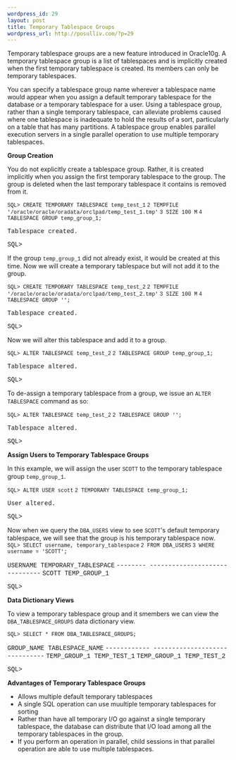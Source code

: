 ```yaml
--- 
wordpress_id: 29
layout: post
title: Temporary Tablespace Groups
wordpress_url: http://posulliv.com/?p=29
---
```

Temporary tablespace groups are a new feature introduced in Oracle10g. A temporary tablespace group is a list of tablespaces and is implicitly created when the first temporary tablespace is created. Its members can only be temporary tablespaces.

You can specify a tablespace group name wherever a tablespace name would appear when you assign a default temporary tablespace for the database or a temporary tablespace for a user. Using a tablespace group, rather than a single temporary tablespace, can alleviate problems caused where one tablespace is inadequate to hold the results of a sort, particularly on a table that has many partitions. A tablespace group enables parallel execution servers in a single parallel operation to use multiple temporary tablespaces.

<span style="font-weight: bold;">Group Creation</span>

You do not explicitly create a tablespace group. Rather, it is created implicitly when you assign the first temporary tablespace to the group. The group is deleted when the last temporary tablespace it contains is removed from it.

<span style="font-size:85%;"><span style="font-family: courier new;">SQL&gt; CREATE TEMPORARY TABLESPACE temp_test_1</span>
<span style="font-family: courier new;"> 2 TEMPFILE '/oracle/oracle/oradata/orclpad/temp_test_1.tmp'</span>
<span style="font-family: courier new;"> 3 SIZE 100 M</span>
<span style="font-family: courier new;"> 4 TABLESPACE GROUP temp_group_1;</span></span>

<span style="font-family: courier new;">Tablespace created.</span>

<span style="font-family: courier new;">SQL&gt;</span>

If the group <span style="font-size:85%;"><span style="font-family: courier new;">temp_group_1</span></span> did not already exist, it would be created at this time. Now we will create a temporary tablespace but will not add it to the group.

<span style="font-size:85%;"><span style="font-family: courier new;">SQL&gt; CREATE TEMPORARY TABLESPACE temp_test_2</span>
<span style="font-family: courier new;"> 2 TEMPFILE '/oracle/oracle/oradata/orclpad/temp_test_2.tmp'</span>
<span style="font-family: courier new;"> 3 SIZE 100 M</span>
<span style="font-family: courier new;"> 4 TABLESPACE GROUP '';</span></span>

<span style="font-family: courier new;">Tablespace created.</span>

<span style="font-family: courier new;">SQL&gt;</span>

Now we will alter this tablespace and add it to a group.

<span style="font-size:85%;"><span style="font-family: courier new;">SQL&gt; ALTER TABLESPACE temp_test_2</span>
<span style="font-family: courier new;"> 2 TABLESPACE GROUP temp_group_1;</span></span>

<span style="font-family: courier new;">Tablespace altered.</span>

<span style="font-family: courier new;">SQL&gt;</span>

To de-assign a temporary tablespace from a group, we issue an <span style="font-size:85%;"><span style="font-family: courier new;">ALTER TABLESPACE</span></span> command as so:

<span style="font-size:85%;"><span style="font-family: courier new;">SQL&gt; ALTER TABLESPACE temp_test_2</span>
<span style="font-family: courier new;"> 2 TABLESPACE GROUP '';</span></span>

<span style="font-family: courier new;">Tablespace altered.</span>

<span style="font-family: courier new;">SQL&gt;</span>

<span style="font-weight: bold;">Assign Users to Temporary Tablespace Groups</span>

In this example, we will assign the user <span style="font-size:85%;"><span style="font-family: courier new;">SCOTT</span></span> to the temporary tablespace group <span style="font-size:85%;"><span style="font-family: courier new;">temp_group_1</span></span>.

<span style="font-size:85%;"><span style="font-family: courier new;">SQL&gt; ALTER USER scott</span>
<span style="font-family: courier new;"> 2 TEMPORARY TABLESPACE temp_group_1;</span></span>

<span style="font-family: courier new;">User altered.</span>

<span style="font-family: courier new;">SQL&gt;</span>

Now when we query the <span style="font-size:85%;"><span style="font-family: courier new;">DBA_USERS</span></span> view to see <span style="font-size:85%;"><span style="font-family: courier new;">SCOTT</span></span>'s default temporary tablespace, we will see that the group is his temporary tablespace now.
<span style="font-size:85%;">
<span style="font-family: courier new;">SQL&gt; SELECT username, temporary_tablespace</span>
<span style="font-family: courier new;"> 2 FROM DBA_USERS</span>
<span style="font-family: courier new;"> 3 WHERE username = 'SCOTT';</span></span>

<span style="font-family: courier new;">USERNAME TEMPORARY_TABLESPACE</span>
<span style="font-family: courier new;">-------- ------------------------------</span>
<span style="font-family: courier new;">SCOTT    TEMP_GROUP_1</span>

<span style="font-family: courier new;">SQL&gt;</span>

<span style="font-weight: bold;">Data Dictionary Views</span>

To view a temporary tablespace group and it smembers we can view the <span style="font-size:85%;"><span style="font-family: courier new;">DBA_TABLESPACE_GROUPS</span></span> data dictionary view.

<span style="font-size:85%;"><span style="font-family: courier new;">SQL&gt; SELECT * FROM DBA_TABLESPACE_GROUPS;</span></span>

<span style="font-family: courier new;">GROUP_NAME   TABLESPACE_NAME</span>
<span style="font-family: courier new;">------------ ------------------------------</span>
<span style="font-family: courier new;">TEMP_GROUP_1 TEMP_TEST_1</span>
<span style="font-family: courier new;">TEMP_GROUP_1 TEMP_TEST_2</span>

<span style="font-family: courier new;">SQL&gt;</span>

<span style="font-weight: bold;">Advantages of Temporary Tablespace Groups</span>
<ul>
	<li>Allows multiple default temporary tablespaces</li>
	<li>A single SQL operation can use muultiple temporary tablespaces for sorting</li>
	<li>Rather than have all temporary I/O go against a single temporary tablespace, the database can distribute that I/O load among all the temporary tablespaces in the group.</li>
	<li>If you perform an operation in parallel, child sessions in that parallel operation are able to use multiple tablespaces.</li>
</ul>
